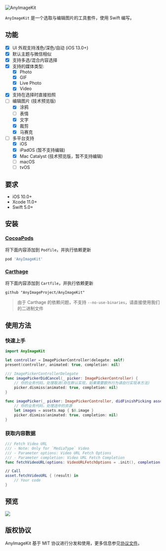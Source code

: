 ![AnyImageKit](https://github.com/AnyImageProject/AnyImageProject.github.io/raw/master/Resources/TitleMap@2x.png)

`AnyImageKit` 是一个选取与编辑图片的工具套件，使用 Swift 编写。

## 功能

- [x] UI 外观支持浅色/深色/自动 (iOS 13.0+)
- [x] 默认主题与微信相似
- [x] 支持多选/混合内容选择
- [x] 支持的媒体类型:
    - [x] Photo
    - [x] GIF
    - [x] Live Photo
    - [x] Video
- [x] 支持在选择时直接拍照
- [ ] 编辑图片 (技术预览版)
    - [x] 涂鸦
    - [ ] 表情
    - [x] 文字
    - [x] 裁剪
    - [x] 马赛克
- [ ] 多平台支持
    - [x] iOS
    - [x] iPadOS (暂不支持编辑)
    - [x] Mac Catalyst (技术预览版，暂不支持编辑)
    - [ ] macOS
    - [ ] tvOS

## 要求

- iOS 10.0+
- Xcode 11.0+
- Swift 5.0+

## 安装

### [CocoaPods](https://guides.cocoapods.org/using/using-cocoapods.html)

将下面内容添加到 `Podfile`，并执行依赖更新

```ruby
pod 'AnyImageKit'
```

### [Carthage](https://github.com/Carthage/Carthage)

将下面内容添加到 `Cartfile`，并执行依赖更新

```ogdl
github "AnyImageProject/AnyImageKit"
```

> 由于 Carthage 的依赖问题，不支持 `--no-use-binaries`，请直接使用我们的二进制文件

## 使用方法

### 快速上手

```swift
import AnyImageKit

let controller = ImagePickerController(delegate: self)
present(controller, animated: true, completion: nil)

/// ImagePickerControllerDelegate
func imagePickerDidCancel(_ picker: ImagePickerController) {
    // 你的业务代码，处理取消(存在默认实现，如果需要额外行为请自行实现本方法)
    picker.dismiss(animated: true, completion: nil)
}
    
func imagePicker(_ picker: ImagePickerController, didFinishPicking assets: [Asset], useOriginalImage: Bool) {
    // 你的业务代码，处理选中的资源
    let images = assets.map { $0.image }
    picker.dismiss(animated: true, completion: nil)
}
```

### 获取内容数据
```swift
/// Fetch Video URL 
/// - Note: Only for `MediaType` Video
/// - Parameter options: Video URL Fetch Options
/// - Parameter completion: Video URL Fetch Completion
func fetchVideoURL(options: VideoURLFetchOptions = .init(), completion: @escaping VideoURLFetchCompletion)

// Call
asset.fetchVideoURL { (result) in
    // Your code
}
```

## 预览

![](https://github.com/AnyImageProject/AnyImageProject.github.io/raw/master/Resources/QuickLook.gif)

## 版权协议

AnyImageKit 基于 MIT 协议进行分发和使用，更多信息参见[协议文件](./LICENSE)。
